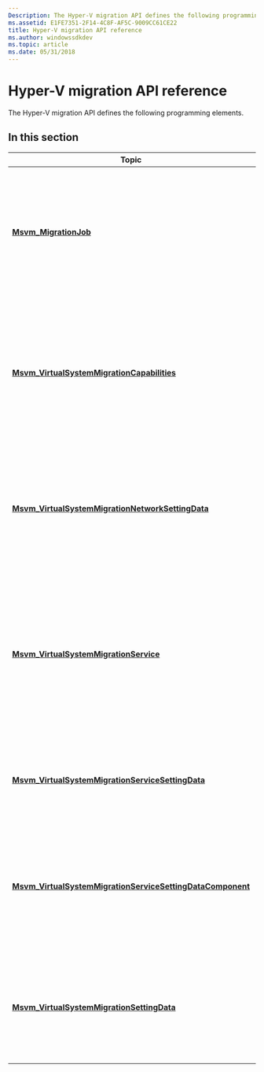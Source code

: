 ```yaml
---
Description: The Hyper-V migration API defines the following programming elements.
ms.assetid: E1FE7351-2F14-4C8F-AF5C-9009CC61CE22
title: Hyper-V migration API reference
ms.author: windowssdkdev
ms.topic: article
ms.date: 05/31/2018
---
```


# Hyper-V migration API reference

The Hyper-V migration API defines the following programming elements.

## In this section



| Topic                                                                                                                                | Description                                                                                                                                                                                         |
|--------------------------------------------------------------------------------------------------------------------------------------|-----------------------------------------------------------------------------------------------------------------------------------------------------------------------------------------------------|
| [**Msvm\_MigrationJob**](msvm-migrationjob.md)<br/>                                                                           | This class represents a migration operation job created for storage or virtual system migration by the virtual system migration service.<br/>                                                 |
| [**Msvm\_VirtualSystemMigrationCapabilities**](msvm-virtualsystemmigrationcapabilities.md)<br/>                               | Defines the means by which a client can discover the methods provided by the migration service, and valid range of virtual system migration setting data.<br/>                                |
| [**Msvm\_VirtualSystemMigrationNetworkSettingData**](msvm-virtualsystemmigrationnetworksettingdata.md)<br/>                   | Represents the network on which the virtual system migration service is listening for incoming virtual system migration.<br/>                                                                 |
| [**Msvm\_VirtualSystemMigrationService**](msvm-virtualsystemmigrationservice.md)<br/>                                         | Represents the virtual system migration service. It is used for migrating a virtual system or for migrating the storage of a virtual system from one virtualization platform to another.<br/> |
| [**Msvm\_VirtualSystemMigrationServiceSettingData**](msvm-virtualsystemmigrationservicesettingdata.md)<br/>                   | Represents the settings for the virtual system migration service on a host.<br/>                                                                                                              |
| [**Msvm\_VirtualSystemMigrationServiceSettingDataComponent**](msvm-virtualsystemmigrationservicesettingdatacomponent.md)<br/> | An association used to represent virtual system migration network settings of the virtual system migration service.<br/>                                                                      |
| [**Msvm\_VirtualSystemMigrationSettingData**](msvm-virtualsystemmigrationsettingdata.md)<br/>                                 | Represents the migration settings for migrating a virtual system and the storage attached to a virtual system.<br/>                                                                           |



 

 

 




